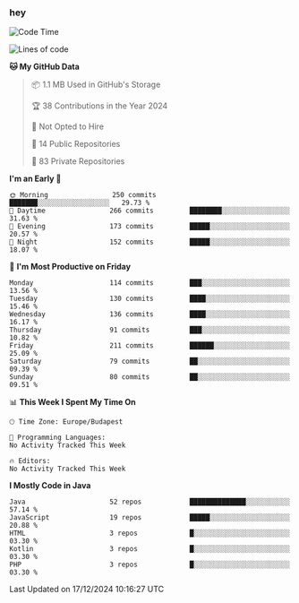 ### hey

<!--START_SECTION:waka-->
![Code Time](http://img.shields.io/badge/Code%20Time-1%2C037%20hrs%202%20mins-blue)

![Lines of code](https://img.shields.io/badge/From%20Hello%20World%20I%27ve%20Written-1.1%20million%20lines%20of%20code-blue)

**🐱 My GitHub Data** 

> 📦 1.1 MB Used in GitHub's Storage 
 > 
> 🏆 38 Contributions in the Year 2024
 > 
> 🚫 Not Opted to Hire
 > 
> 📜 14 Public Repositories 
 > 
> 🔑 83 Private Repositories 
 > 
**I'm an Early 🐤** 

```text
🌞 Morning                250 commits         ███████░░░░░░░░░░░░░░░░░░   29.73 % 
🌆 Daytime                266 commits         ████████░░░░░░░░░░░░░░░░░   31.63 % 
🌃 Evening                173 commits         █████░░░░░░░░░░░░░░░░░░░░   20.57 % 
🌙 Night                  152 commits         █████░░░░░░░░░░░░░░░░░░░░   18.07 % 
```
📅 **I'm Most Productive on Friday** 

```text
Monday                   114 commits         ███░░░░░░░░░░░░░░░░░░░░░░   13.56 % 
Tuesday                  130 commits         ████░░░░░░░░░░░░░░░░░░░░░   15.46 % 
Wednesday                136 commits         ████░░░░░░░░░░░░░░░░░░░░░   16.17 % 
Thursday                 91 commits          ███░░░░░░░░░░░░░░░░░░░░░░   10.82 % 
Friday                   211 commits         ██████░░░░░░░░░░░░░░░░░░░   25.09 % 
Saturday                 79 commits          ██░░░░░░░░░░░░░░░░░░░░░░░   09.39 % 
Sunday                   80 commits          ██░░░░░░░░░░░░░░░░░░░░░░░   09.51 % 
```


📊 **This Week I Spent My Time On** 

```text
🕑︎ Time Zone: Europe/Budapest

💬 Programming Languages: 
No Activity Tracked This Week

🔥 Editors: 
No Activity Tracked This Week
```

**I Mostly Code in Java** 

```text
Java                     52 repos            ██████████████░░░░░░░░░░░   57.14 % 
JavaScript               19 repos            █████░░░░░░░░░░░░░░░░░░░░   20.88 % 
HTML                     3 repos             █░░░░░░░░░░░░░░░░░░░░░░░░   03.30 % 
Kotlin                   3 repos             █░░░░░░░░░░░░░░░░░░░░░░░░   03.30 % 
PHP                      3 repos             █░░░░░░░░░░░░░░░░░░░░░░░░   03.30 % 
```




 Last Updated on 17/12/2024 10:16:27 UTC
<!--END_SECTION:waka-->
